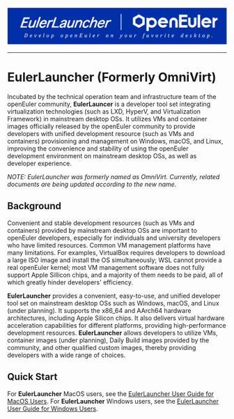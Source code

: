 <img src="./logos/logo-slogan.png"/>

----

# EulerLauncher (Formerly OmniVirt)

Incubated by the technical operation team and infrastructure team of the openEuler community, **EulerLauncer** is a developer tool set integrating virtualization technologies (such as LXD, HyperV, and Virtualization Framework) in mainstream desktop OSs. It utilizes VMs and container images officially released by the openEuler community to provide developers with unified development resource (such as VMs and containers) provisioning and management on Windows, macOS, and Linux, improving the convenience and stability of using the openEuler development environment on mainstream desktop OSs, as well as developer experience.

*NOTE:* *EulerLauncher was formerly named as OmniVirt. Currently, related documents are being updated according to the new name.*

## Background

Convenient and stable development resources (such as VMs and containers) provided by mainstream desktop OSs are important to openEuler developers, especially for individuals and university developers who have limited resources. Common VM management platforms have many limitations. For examples, VirtualBox requires developers to download a large ISO image and install the OS simultaneously; WSL cannot provide a real openEuler kernel; most VM management software does not fully support Apple Sillicon chips, and a majority of them needs to be paid, all of which greatly hinder developers' efficiency.

**EulerLauncher** provides a convenient, easy-to-use, and unified developer tool set on mainstream desktop OSs such as Windows, macOS, and Linux (under planning). It supports the x86_64 and AArch64 hardware architectures, including Apple Silicon chips. It also delivers virtual hardware acceleration capabilities for different platforms, providing high-performance development resources. **EulerLauncher** allows developers to utilize VMs, container images (under planning), Daily Build images provided by the community, and other qualified custom images, thereby providing developers with a wide range of choices.

## Quick Start

For **EulerLauncher** MacOS users, see the [EulerLauncher User Guide for MacOS Users][1].
For **EulerLauncher** Windows users, see the [EulerLauncher User Guide for Windows Users][2].

[1]: ./docs/mac-user-manual.md
[2]: ./docs/win-user-manual.md